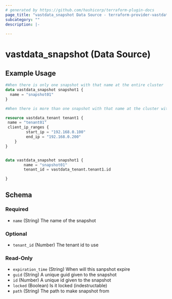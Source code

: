 ```yaml
---
# generated by https://github.com/hashicorp/terraform-plugin-docs
page_title: "vastdata_snapshot Data Source - terraform-provider-vastdata"
subcategory: ""
description: |-
  
---
```


# vastdata_snapshot (Data Source)



## Example Usage

```terraform
#When there is only one snapshot with that name at the entire cluster
data vastdata_snapshot snapshot1 {
  name = "snapshot01"
}

#When there is more than one snapshot with that name at the cluster with differant tenant id

resource vastdata_tenant tenant1 {
 name = "tenant01"
 client_ip_ranges {
         start_ip = "192.168.0.100"
         end_ip = "192.168.0.200"
    }
}


data vastdata_snapshot snapshot1 {
        name = "snapshot01"
        tenant_id = vastdata_tenant.tenant1.id

}
```

<!-- schema generated by tfplugindocs -->
## Schema

### Required

- `name` (String) The name of the snapshot

### Optional

- `tenant_id` (Number) The tenant id to use

### Read-Only

- `expiration_time` (String) When will this sanpshot expire
- `guid` (String) A unique guid given to the snapshot
- `id` (Number) A unique id given to the snapshot
- `locked` (Boolean) Is it locked (indestructable)
- `path` (String) The path to make snapshot from
